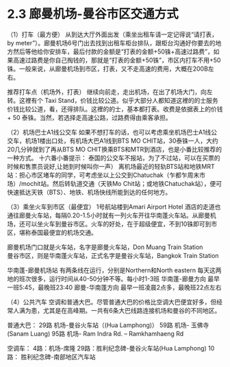 # 2.3 廊曼机场-曼谷市区交通方式

（1）打车（最方便）
从到达大厅外面出发（乘坐出租车请一定记得说“请打表，by meter”）。廊曼机场6号门出去找到出租车柜台排队，跟柜台沟通好你要去的地方然后等他给你安排车，最后付款的金额是“打表的金额+50铢+高速过路费”，如果高速过路费是你自己掏钱的，那就是“打表的金额+50铢”，市区内打车不用+50铢。一般来说，从廊曼机场到市区，打表，又不走高速的费用，大概在200B左右。

推荐打车点（机场外，打表）
继续向前走，走出机场，在出了机场大门，向左转。这裡有个 Taxi Stand，价钱比较公道。似乎大部分人都知道这裡的的士服务价钱比较公道，看，还得排队。这裡的的士，基本都打表。收费是依据表上的价钱 + 50 泰铢。当然，若选择走高速公路，过路费得由乘客承担。


（2）机场巴士A1线公交车
如果不想打车的话，也可以考虑乘坐机场巴士A1线公交车，机场1楼出口处，有机场大巴A1线到BTS MO CHIT站，30泰铢一人，大约20几分钟就到了再从BTS MO CHIT换乘BTS和MTR到酒店，也是小番比较推荐的一种方式。
十六番小番提示：
泰国的公交车不报站，为了不过站，可以在买票的时候和售票员说好,让她到时候叫你一声）
离机场最近的轻轨BTS站和地铁MRT站：担心市区堵车的同学，可考虑坐以上公交到Chatuchak（乍都乍周末市场）/mochit站。然后转轨道交通（天铁Mo Chit站；或地铁Chatuchak站），便可快速抵达天铁（BTS）、地铁、机场快线所能到达的任何地方。

（3）乘坐火车到市区（最便宜）
1号航站楼到Amari Airport Hotel 酒店的走道也通往廊曼火车站，每隔0.20-1.5小时就有一列火车开往华南蓬火车站。从廊曼机场，还可以坐火车到曼谷市区。火车的好处，在于超级便宜，不到10铢即可到市区，堪称泰国最便宜的机场交通。

廊曼机场门口就是火车站，名字是廊曼火车站，Don Muang Train Station  
曼谷市区，则是华南蓬火车站，正式名字是曼谷火车站，Bangkok Train Station

华南蓬-廊曼机场站 有两条线在运行，分别是Northern和North eastern
每天这两地的班次很多，运行时间从40-50分钟不等。每小时1-3班
华南蓬-廊曼方向    最早一班5:45，最晚班23:40
廊曼-华南蓬方向    最早一班凌晨2点多，最晚班22点左右


（4）公共汽车
空调和普通大巴。尽管普通大巴的价格比空调大巴便宜好多，但经常人满为患，尤其是在高峰期。一共有6条大巴线路连接机场和曼谷的不同地区。

普通大巴：
29路 机场-曼谷火车站（(Hua Lamphong)）
59路 机场- 玉佛寺 (Sanam Luang)
95路 机场- Ram Indra Rd. – Ramkhamhaeng Rd

空调车：
4路：机场-席隆
29路：胜利纪念碑-曼谷火车站(Hua Lamphong)
10路： 胜利纪念碑-南部地区汽车站
